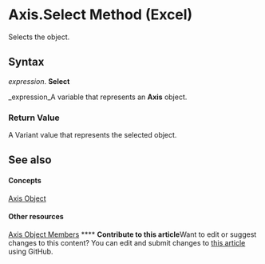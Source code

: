 
# Axis.Select Method (Excel)

Selects the object.


## Syntax

 _expression_. **Select**

 _expression_A variable that represents an  **Axis** object.


### Return Value

A Variant value that represents the selected object.


## See also


#### Concepts


 [Axis Object](7e08c61b-90f4-8d91-0ee2-84283d10b324.md)
#### Other resources


 [Axis Object Members](2b60f79e-339d-a6cf-7ec6-a915b550c634.md)
****   **Contribute to this article**Want to edit or suggest changes to this content? You can edit and submit changes to  [this article](https://github.com/jhershey00/VBA_Excel_Test/OpenXMLCon/articles/e21e5987-c1ce-79a0-db17-46f9beec07aa.md) using GitHub.

